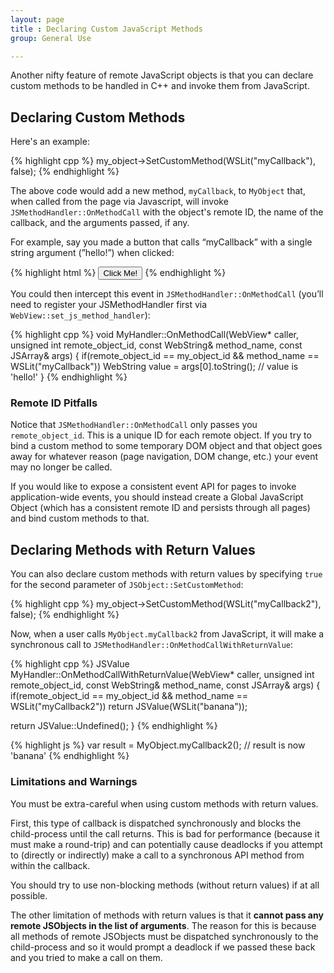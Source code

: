 ```yaml
---
layout: page
title : Declaring Custom JavaScript Methods
group: General Use

---
```


Another nifty feature of remote JavaScript objects is that you can declare custom methods to be handled in C++ and invoke them from JavaScript. 

## Declaring Custom Methods

Here's an example:

{% highlight cpp %}
my_object->SetCustomMethod(WSLit("myCallback"), false);
{% endhighlight %}

The above code would add a new method, `myCallback`, to `MyObject` that, when called from the page via Javascript, will invoke `JSMethodHandler::OnMethodCall` with the object's remote ID, the name of the callback, and the arguments passed, if any.

For example, say you made a button that calls “myCallback” with a single string argument (”hello!”) when clicked:

{% highlight html %}
<input type="button" value="Click Me!"
       onclick="MyObject.myCallback('hello!')" />
{% endhighlight %}
		
You could then intercept this event in `JSMethodHandler::OnMethodCall` (you’ll need to register your JSMethodHandler first via `WebView::set_js_method_handler`):

{% highlight cpp %}
void MyHandler::OnMethodCall(WebView* caller,
                             unsigned int remote_object_id, 
                             const WebString& method_name,
                             const JSArray& args) {
  if(remote_object_id == my_object_id &&
     method_name == WSLit("myCallback"))
       WebString value = args[0].toString(); // value is 'hello!'
}
{% endhighlight %}

### Remote ID Pitfalls

Notice that `JSMethodHandler::OnMethodCall` only passes you `remote_object_id`. This is a unique ID for each remote object. If you try to bind a custom method to some temporary DOM object and that object goes away for whatever reason (page navigation, DOM change, etc.) your event may no longer be called.

If you would like to expose a consistent event API for pages to invoke application-wide events, you should instead create a Global JavaScript Object (which has a consistent remote ID and persists through all pages) and bind custom methods to that.
	
## Declaring Methods with Return Values

You can also declare custom methods with return values by specifying `true` for the second parameter of `JSObject::SetCustomMethod`:

{% highlight cpp %}
my_object->SetCustomMethod(WSLit("myCallback2"), false);
{% endhighlight %}

Now, when a user calls `MyObject.myCallback2` from JavaScript, it will make a synchronous call to `JSMethodHandler::OnMethodCallWithReturnValue`:

{% highlight cpp %}
JSValue MyHandler::OnMethodCallWithReturnValue(WebView* caller,
                                unsigned int remote_object_id, 
                                const WebString& method_name,
                                const JSArray& args) {
  if(remote_object_id == my_object_id &&
     method_name == WSLit("myCallback2"))
       return JSValue(WSLit("banana"));
  
  return JSValue::Undefined();
}
{% endhighlight %}

{% highlight js %}
var result = MyObject.myCallback2();
// result is now 'banana'
{% endhighlight %}

### Limitations and Warnings

You must be extra-careful when using custom methods with return values.

First, this type of callback is dispatched synchronously and blocks the child-process until the call returns. This is bad for performance (because it must make a round-trip) and can potentially cause deadlocks if you attempt to (directly or indirectly) make a call to a synchronous API method from within the callback.

You should try to use non-blocking methods (without return values) if at all possible.

The other limitation of methods with return values is that it __cannot pass any remote JSObjects in the list of arguments__. The reason for this is because all methods of remote JSObjects must be dispatched synchronously to the child-process and so it would prompt a deadlock if we passed these back and you tried to make a call on them.

